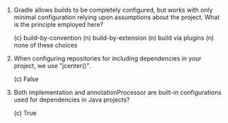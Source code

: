 1. Gradle allows builds to be completely configured, but works with only minimal configuration relying upon assumptions about the project. What is the principle employed here?

   (c) build-by-convention
   (n) build-by-extension
   (n) build via plugins
   (n) none of these choices

2. When configuring repositories for including dependencies in your project, we use "jcenter()".

   (c) False

3. Both implementation and annotationProcessor are built-in configurations used for dependencies in Java projects?

   (c) True
